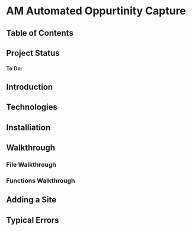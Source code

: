 # AM Automated Oppurtinity Capture

## Table of Contents

## Project Status

#### To Do:

## Introduction

## Technologies

## Installiation

## Walkthrough

### File Walkthrough

### Functions Walkthrough

## Adding a Site

## Typical Errors

